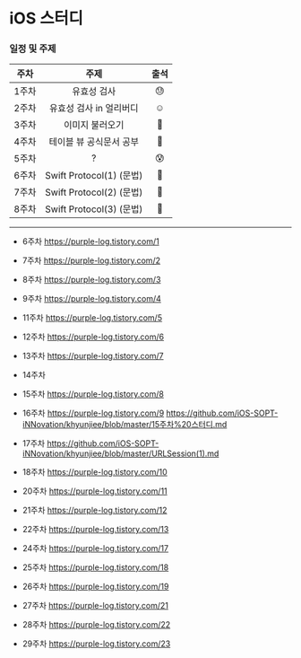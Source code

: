 # iOS 스터디

### 일정 및 주제

| 주차  |           주제           | 출석 |
| :---: | :----------------------: | :--: |
| 1주차 |       유효성 검사        |  😓   |
| 2주차 | 유효성 검사 in 얼리버디  |  ☺️   |
| 3주차 |     이미지 불러오기      |  🤗   |
| 4주차 | 테이블 뷰 공식문서 공부  |  🤔   |
| 5주차 |            ?             |  😰   |
| 6주차 | Swift Protocol(1) (문법) |  🥴   |
| 7주차 | Swift Protocol(2) (문법) |  🥴   |
| 8주차 | Swift Protocol(3) (문법) |  🥴   |

------
* 6주차  https://purple-log.tistory.com/1

* 7주차  https://purple-log.tistory.com/2 

* 8주차 https://purple-log.tistory.com/3

* 9주차 https://purple-log.tistory.com/4

* 11주차 https://purple-log.tistory.com/5

* 12주차 https://purple-log.tistory.com/6

* 13주차 https://purple-log.tistory.com/7

* 14주차
  
* 15주차 https://purple-log.tistory.com/8

* 16주차 https://purple-log.tistory.com/9
  https://github.com/iOS-SOPT-iNNovation/khyunjiee/blob/master/15주차%20스터디.md
  
* 17주차  https://github.com/iOS-SOPT-iNNovation/khyunjiee/blob/master/URLSession(1).md
 

* 18주차 https://purple-log.tistory.com/10

* 20주차 https://purple-log.tistory.com/11

* 21주차 https://purple-log.tistory.com/12

* 22주차 https://purple-log.tistory.com/13

* 24주차 https://purple-log.tistory.com/17

* 25주차 https://purple-log.tistory.com/18

* 26주차 https://purple-log.tistory.com/19

* 27주차 https://purple-log.tistory.com/21

* 28주차 https://purple-log.tistory.com/22

* 29주차 https://purple-log.tistory.com/23
